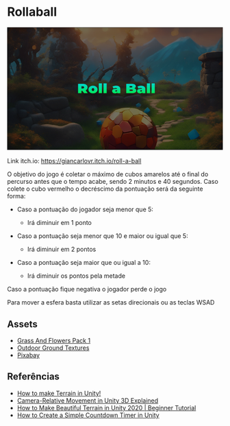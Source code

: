 # Rollaball

![Capa do Jogo](img/game.png)

Link itch.io: https://giancarlovr.itch.io/roll-a-ball 

O  objetivo do jogo é coletar o máximo de cubos amarelos até o final do percurso antes que o tempo acabe, sendo 2 minutos e 40 segundos. Caso colete o cubo vermelho o decréscimo da pontuação será da seguinte forma:

- Caso a pontuação do jogador seja menor que 5:

  - Irá diminuir em 1 ponto

- Caso a pontuação seja menor que 10 e maior ou igual que 5:

  - Irá diminuir em 2 pontos

- Caso a pontuação seja maior que ou igual a 10:

  - Irá diminuir os pontos pela metade

Caso a pontuação fique negativa o jogador perde o jogo

Para mover a esfera basta utilizar as setas direcionais ou as teclas WSAD

## Assets
- [Grass And Flowers Pack 1](https://assetstore.unity.com/packages/2d/textures-materials/nature/grass-and-flowers-pack-1-17100?aid=1011ld79j&utm_campaign=unity_affiliate&utm_medium=affiliate&utm_source=partnerize-linkmaker)
- [Outdoor Ground Textures](https://assetstore.unity.com/packages/2d/textures-materials/floors/outdoor-ground-textures-12555?aid=1011ld79j&utm_campaign=unity_affiliate&utm_medium=affiliate&utm_source=partnerize-linkmaker#content)
- [Pixabay](https://pixabay.com/pt/sound-effects/search/game/)
## Referências

- [How to make Terrain in Unity!](https://www.youtube.com/watch?v=MWQv2Bagwgk&t=107s)
- [Camera-Relative Movement in Unity 3D Explained](https://www.youtube.com/watch?v=7kGCrq1cJew)
- [How to Make Beautiful Terrain in Unity 2020 | Beginner Tutorial](https://www.youtube.com/watch?v=ddy12WHqt-M)
- [How to Create a Simple Countdown Timer in Unity](https://www.youtube.com/watch?v=hxpUk0qiRGs)



